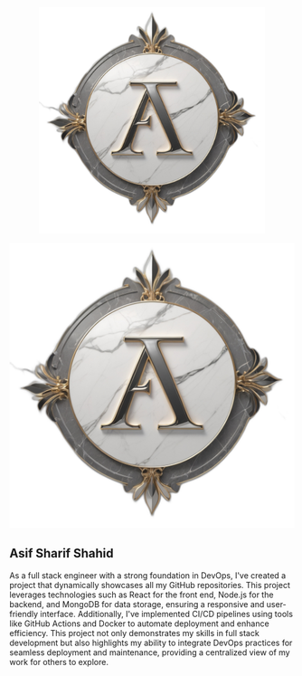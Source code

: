 <p align="center"><a href="https://asif92.github.io/My-Dev-Vault/" target="_blank"><img src="https://github.com/asif92/My-Dev-Vault/blob/dev/storage/app/public/static/logo_1.png?raw=true" width="400" alt="Asif Sharif Shahid"></a></p>

![Asif Sharif Shahid](https://github.com/asif92/My-Dev-Vault/blob/dev/storage/app/public/static/logo_1.png?raw=true)

## Asif Sharif Shahid

As a full stack engineer with a strong foundation in DevOps, I've created a project that dynamically showcases all my GitHub repositories. This project leverages technologies such as React for the front end, Node.js for the backend, and MongoDB for data storage, ensuring a responsive and user-friendly interface. Additionally, I've implemented CI/CD pipelines using tools like GitHub Actions and Docker to automate deployment and enhance efficiency. This project not only demonstrates my skills in full stack development but also highlights my ability to integrate DevOps practices for seamless deployment and maintenance, providing a centralized view of my work for others to explore.


